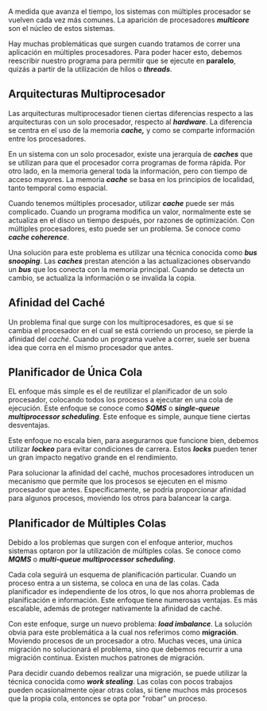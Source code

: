 A medida que avanza el tiempo, los sistemas con múltiples procesador se vuelven cada vez más comunes. La aparición de procesadores ***multicore*** son el núcleo de estos sistemas.

Hay muchas problemáticas que surgen cuando tratamos de correr una aplicación en múltiples procesadores. Para poder hacer esto, debemos reescribir nuestro programa para permitir que se ejecute en **paralelo**, quizás a partir de la utilización de hilos o ***threads***.

## Arquitecturas Multiprocesador

Las arquitecturas multiprocesador tienen ciertas diferencias respecto a las arquitecturas con un solo procesador, respecto al ***hardware***. La diferencia se centra en el uso de la memoria ***cache,*** y como se comparte información entre los procesadores.

En un sistema con un solo procesador, existe una jerarquía de ***caches*** que se utilizan para que el procesador corra programas de forma rápida. Por otro lado, en la memoria general toda la información, pero con tiempo de acceso mayores. La memoria ***cache*** se basa en los principios de localidad, tanto temporal como espacial.

Cuando tenemos múltiples procesador, utilizar ***cache*** puede ser más complicado. Cuando un programa modifica un valor, normalmente este se actualiza en el disco un tiempo después, por razones de optimización. Con múltiples procesadores, esto puede ser un problema. Se conoce como ***cache coherence***.

Una solución para este problema es utilizar una técnica conocida como ***bus snooping***. Las ***caches*** prestan atención a las actualizaciones observando un ***bus*** que los conecta con la memoria principal. Cuando se detecta un cambio, se actualiza la información o se invalida la copia.

## Afinidad del Caché

Un problema final que surge con los multiprocesadores, es que si se cambia el procesador en el cual se está corriendo un proceso, se pierde la afinidad del *caché*. Cuando un programa vuelve a correr, suele ser buena idea que corra en el mismo procesador que antes.

## Planificador de Única Cola

EL enfoque más simple es el de reutilizar el planificador de un solo procesador, colocando todos los procesos a ejecutar en una cola de ejecución. Este enfoque se conoce como ***SQMS*** o ***single-queue multiprocessor scheduling***. Este enfoque es simple, aunque tiene ciertas desventajas.

Este enfoque no escala bien, para asegurarnos que funcione bien, debemos utilizar ***lockeo*** para evitar condiciones de carrera. Estos ***locks*** pueden tener un gran impacto negativo grande en el rendimiento.

Para solucionar la afinidad del caché, muchos procesadores introducen un mecanismo que permite que los procesos se ejecuten en el mismo procesador que antes. Específicamente, se podría proporcionar afinidad para algunos procesos, moviendo los otros para balancear la carga.

## Planificador de Múltiples Colas

Debido a los problemas que surgen con el enfoque anterior, muchos sistemas optaron por la utilización de múltiples colas. Se conoce como ***MQMS*** o ***multi-queue multiprocessor scheduling***.

Cada cola seguirá un esquema de planificación particular. Cuando un proceso entra a un sistema, se coloca en una de las colas. Cada planificador es independiente de los otros, lo que nos ahorra problemas de planificación e información. Este enfoque tiene numerosas ventajas. Es más escalable, además de proteger nativamente la afinidad de caché.

Con este enfoque, surge un nuevo problema: ***load imbalance***. La solución obvia para este problemática a la cual nos referimos como **migración**. Moviendo procesos de un procesador a otro. Muchas veces, una única migración no solucionará el problema, sino que debemos recurrir a una migración continua. Existen muchos patrones de migración.

Para decidir cuando debemos realizar una migración, se puede utilizar la técnica conocida como ***work stealing***. Las colas con pocos trabajos pueden ocasionalmente ojear otras colas, si tiene muchos más procesos que la propia cola, entonces se opta por "robar" un proceso.

